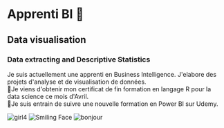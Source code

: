 # Apprenti BI 👋
## Data visualisation
### Data extracting and Descriptive Statistics
Je suis actuellement une apprenti en Business Intelligence. J'elabore des projets d'analyse et de visualisation de données.
<br>👯Je viens d'obtenir mon certificat de fin formation en langage R pour la data science ce mois d'Avril.
<br>🌱Je suis entrain de suivre une nouvelle formation en Power BI sur Udemy.

![girl4](https://github.com/Ursula-Sarah/Ursula-Sarah/assets/103580286/ef668b44-cc99-44fb-aeab-1b072a34da1a)
![Smiling Face](https://github.com/Ursula-Sarah/Ursula-Sarah/assets/103580286/f16b92ca-4c76-4a04-8918-783aa705703d)
![bonjour](https://github.com/Ursula-Sarah/Ursula-Sarah/assets/103580286/13030fe9-0550-4190-9efe-be3b20987927)




